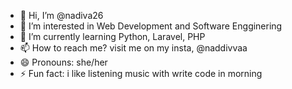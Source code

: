 - 👋 Hi, I’m @nadiva26
- 👀 I’m interested in Web Development and Software Engginering
- 🌱 I’m currently learning Python, Laravel, PHP
- 📫 How to reach me? visit me on my insta, @naddivvaa
- 😄 Pronouns: she/her
- ⚡ Fun fact: i like listening music with write code in morning

<!---
nadiva26/nadiva26 is a ✨ special ✨ repository because its `README.md` (this file) appears on your GitHub profile.
You can click the Preview link to take a look at your changes.
--->

